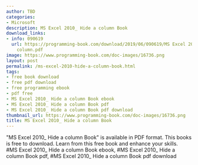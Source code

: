```yaml
---
author: TBD
categories:
- Microsoft
description: MS Excel 2010_ Hide a column Book
download_links:
- info: 090619
  url: https://programming-book.com/download/2019/06/090619/MS Excel 2010_ Hide a
    column.pdf
image: https://www.programming-book.com/doc-images/16736.png
layout: post
permalink: /ms-excel-2010-hide-a-column-book.html
tags:
- free book download
- free pdf download
- free programming ebook
- pdf free
- MS Excel 2010_ Hide a column Book ebook
- MS Excel 2010_ Hide a column Book pdf
- MS Excel 2010_ Hide a column Book pdf download
thumbnail_url: https://www.programming-book.com/doc-images/16736.png
title: MS Excel 2010_ Hide a column Book
---
```


 
<div class="item-desc text-justify">
  "MS Excel 2010_ Hide a column Book" is available in PDF format. This books is free to download. Learn from this free book and enhance your skills.
  <br>
  #MS Excel 2010_ Hide a column Book ebook, #MS Excel 2010_ Hide a column Book pdf, #MS Excel 2010_ Hide a column Book pdf download
</div>